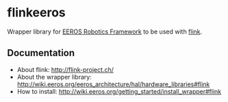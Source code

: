 # flinkeeros
Wrapper library for [EEROS Robotics Framework](https://github.com/eeros-project/eeros-framework) to be used with [flink](https://github.com/flink-project).

## Documentation
- About flink: http://flink-project.ch/
- About the wrapper library: http://wiki.eeros.org/eeros_architecture/hal/hardware_libraries#flink
- How to install: http://wiki.eeros.org/getting_started/install_wrapper#flink

